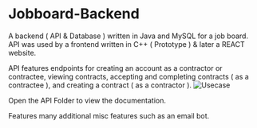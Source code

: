 # Jobboard-Backend
A backend ( API &amp; Database ) written in Java and MySQL for a job board. API was used by a frontend written in C++ ( Prototype ) & later a REACT website.

API features endpoints for creating an account as a contractor or contractee, viewing contracts, accepting and completing contracts ( as a contractee ), and creating a contract ( as a contractor ). ![Usecase](https://user-images.githubusercontent.com/88210134/219303485-c14170e5-a57d-4cd5-8e7a-37077d654190.png)

Open the API Folder to view the documentation.

Features many additional misc features such as an email bot.

